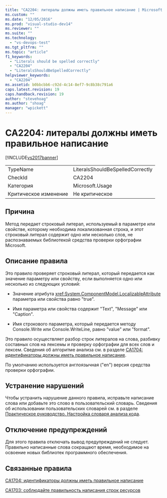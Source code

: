 ```yaml
---
title: "CA2204: литералы должны иметь правильное написание | Microsoft Docs"
ms.custom: ""
ms.date: "12/05/2016"
ms.prod: "visual-studio-dev14"
ms.reviewer: ""
ms.suite: ""
ms.technology: 
  - "vs-devops-test"
ms.tgt_pltfrm: ""
ms.topic: "article"
f1_keywords: 
  - "Literals should be spelled correctly"
  - "CA2204"
  - "LiteralsShouldBeSpelledCorrectly"
helpviewer_keywords: 
  - "CA2204"
ms.assetid: b0bbcbb6-c92d-4c14-8ef7-9c8b38c791a6
caps.latest.revision: 19
caps.handback.revision: 19
author: "stevehoag"
ms.author: "shoag"
manager: "wpickett"
---
```

# CA2204: литералы должны иметь правильное написание
[!INCLUDE[vs2017banner](../code-quality/includes/vs2017banner.md)]

|||  
|-|-|  
|TypeName|LiteralsShouldBeSpelledCorrectly|  
|CheckId|CA2204|  
|Категория|Microsoft.Usage|  
|Критическое изменение|Не критическое|  
  
## Причина  
 Метод передает строковый литерал, используемый в параметре или свойстве, которому необходима локализованная строка, и этот строковый литерал содержит одно или несколько слов, не распознаваемых библиотекой средства проверки орфографии Microsoft.  
  
## Описание правила  
 Это правило проверяет строковый литерал, который передается как значение параметру или свойству, если выполняется одно или несколько из следующих условий:  
  
-   Значение атрибута <xref:System.ComponentModel.LocalizableAttribute> параметра или свойства равно "true".  
  
-   Имя параметра или свойства содержит "Text", "Message" или "Caption".  
  
-   Имя строкового параметра, который передается методу Console.Write или Console.WriteLine, равно "value" или "format".  
  
 Это правило осуществляет разбор строк литералов на слова, разбивку составных слов на лексемы и проверку орфографии для всех слов и лексем.  Сведения об алгоритме анализа см. в разделе [CA1704: идентификаторы должны иметь правильное написание](../code-quality/ca1704-identifiers-should-be-spelled-correctly.md).  
  
 По умолчанию используется англоязычная \("en"\) версия средства проверки орфографии.  
  
## Устранение нарушений  
 Чтобы устранить нарушение данного правила, исправьте написание слова или добавьте это слово в пользовательский словарь.  Сведения об использовании пользовательских словарей см. в разделе [Практическое руководство. Настройка словаря анализа кода](../Topic/How%20to:%20Customize%20the%20Code%20Analysis%20Dictionary.md).  
  
## Отключение предупреждений  
 Для этого правила отключать вывод предупреждений не следует.  Правильно написанные слова сокращают время, необходимое на освоение новых библиотек программного обеспечения.  
  
## Связанные правила  
 [CA1704: идентификаторы должны иметь правильное написание](../code-quality/ca1704-identifiers-should-be-spelled-correctly.md)  
  
 [CA1703: соблюдайте правильность написания строк ресурсов](../code-quality/ca1703-resource-strings-should-be-spelled-correctly.md)
